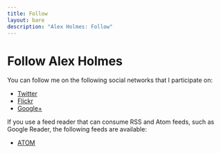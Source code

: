 ```yaml
---
title: Follow
layout: bare
description: "Alex Holmes: Follow"
---
```


# Follow Alex Holmes

You can follow me on the following social networks that I participate on:

* [Twitter](http://twitter.com/grep_alex)
* [Flickr](http://www.flickr.com/photos/aholmes/sets/)
* [Google+](https://plus.google.com/107999910219687346132?rel=author)

If you use a feed reader that can consume RSS and Atom feeds, such as Google Reader, the following
feeds are available:

* [ATOM](/atom.xml)